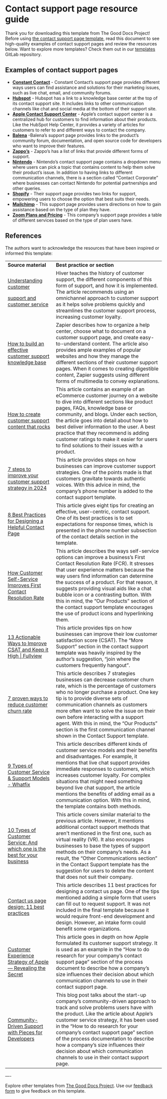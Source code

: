 # Contact support page resource guide

Thank you for downloading this template from The Good Docs Project! Before using [the contact support page template](template-contact-support.md), read this document to see high-quality examples of contact support pages and review the resources below. Want to explore more templates? Check them out in our [templates](https://gitlab.com/tgdp/templates) GitLab repository.

## Examples of contact support pages

* **[Constant Contact](https://community.constantcontact.com/t5/Contact-Support/bd-p/contact-support)** - Constant Contact’s support page provides different ways users can find assistance and solutions for their marketing issues, such as live chat, email, and community forums.
* **[Hubspot](https://help.hubspot.com/?_ga=2.32288827.42970265.1714521684-601084526.1709179413&_gl=1*mpto06*_ga*NjAxMDg0NTI2LjE3MDkxNzk0MTM.*_ga_LXTM6CQ0XK*MTcxNDUyMTY4My42LjAuMTcxNDUyMTY4My42MC4wLjA.)** - Hubspot has a link to a knowledge base center at the top of its contact support site. It includes links to other communication channels like chat and social media at the bottom of their support site.  
* **[Apple Contact Support Center](https://support.apple.com/contact)** - Apple’s contact support center is a centralized hub for customers to find information about their products. Like the HubSpot Help Center, it provides a variety of articles for customers to refer to and different ways to contact the company.
* **[Balena](https://www.balena.io/support)** -Balena’s support page provides links to the product’s community forum, documentation, and open source code for developers who want to improve their features.
* **[Zappo’s](https://www.zappos.com/c/contact-us)** - Zappo’s has a list of links that provide different forms of support.
* **[Nintendo](https://en-americas-support.nintendo.com/app/contact/session/L3RpbWUvMTcxNDUxNjU2NS9nZW4vMTcxNDUxNjU2NS9zaWQvZlVYX2VnNWVVUFJTcWx3Z1lJREZxbHpVcER0dnVQRktPald5MnJhZlNLcVFrdFlSZDNNanJ4YzgzamNlWUo2Z29MaVpqT0NlX0VqWDBuODBObldNNCU3RXlMMGlIa21tQU9MMEcwRF9ZOWlrNTdwUUJickh5RVFKWnclMjElMjE%3D)** - Nintendo’s contact support page contains a dropdown menu where users can pick a topic that contains content to help them solve their product’s issue. In addition to having links to different communication channels, there is a section called “Contact Corporate” where businesses can contact Nintendo for potential partnerships and other queries.
* **[Shopify](https://www.shopify.com/contact)** - Their support page provides two links for support, empowering users to choose the option that best suits their needs.
* **[Mailchimp](https://mailchimp.com/help/mailchimp-support-options/)** - This support page provides users directions on how to gain assistance based on the type of plan they have.
* **[Zoom Plans and Pricing](https://zoom.us/pricing)** - This company’s support page provides a table of different services based on the type of plan users have.

## References

The authors want to acknowledge the resources that have been inspired or informed this template:

<table>
  <tr>
   <td><strong>Source material</strong>
   </td>
   <td><strong>Best practice or section</strong>
   </td>
  </tr>
  <tr>
   <td><a href="https://hiverhq.com/customer-support-guide">Understanding customer</a>
<p>
<a href="https://hiverhq.com/customer-support-guide">support and customer service </a>
   </td>
   <td>Hiver teaches the history of customer support, the different components of this form of support, and how it is implemented. The article recommends using an omnichannel approach to customer support as it helps solve problems quickly and streamlines the customer support process, increasing customer loyalty.
   </td>
  </tr>
  <tr>
   <td><a href="https://zapier.com/blog/build-knowledge-base-documentation/">How to build an effective customer support knowledge base</a>
   </td>
   <td>Zapier describes how to organize a help center, choose what to document on a customer support page, and create easy-to-understand content. The article also provides ample examples of popular websites and how they manage the different sections of their customer support pages. When it comes to creating digestible content, Zapier suggests using different forms of multimedia to convey explanations.
   </td>
  </tr>
  <tr>
   <td><a href="https://www.cm.com/blog/create-customer-support-content/">How to create customer support content that rocks</a>
   </td>
   <td>This article contains an example of an eCommerce customer journey on a website to dive into different sections like product pages, FAQs, knowledge base or community, and blogs. Under each section, the article goes into detail about how to best deliver information to the user. A best practice that they recommend is adding customer ratings to make it easier for users to find solutions to their issues with a product.
   </td>
  </tr>
  <tr>
   <td><a href="https://www.edesk.com/blog/customer-support-strategy/">7 steps to improve your customer support strategy in 2024</a>
   </td>
   <td>This article provides steps on how businesses can improve customer support strategies. One of the points made is that customers gravitate towards authentic voices. With this advice in mind, the company’s phone number is added to the contact support template.
   </td>
  </tr>
  <tr>
   <td><a href="https://www.helpscout.com/helpu/contact-us-page-design/">8 Best Practices for Designing a Helpful Contact Page</a>
   </td>
   <td>This article gives eight tips for creating an effective, user-centric, contact support. One of its best practices is to set expectations for response times, which is presented in the phone number subsection of the contact details section in the template.
   </td>
  </tr>
  <tr>
   <td><a href="https://www.coveo.com/blog/self-service-first-contact-resolution/">How Customer Self-Service Improves First Contact Resolution Rate</a>
   </td>
   <td>This article describes the ways self-service options can improve a business’s First Contact Resolution Rate (FCR). It stresses that user experience matters because the way users find information can determine the success of a product. For that reason, it suggests providing visual aids like a chat bubble icon or a contrasting button. With this in mind, the “Our Products” section of the contact support template encourages the use of product icons and hyperlinking them.
   </td>
  </tr>
  <tr>
   <td><a href="https://www.fullview.io/blog/ways-to-improve-csat">13 Actionable Ways to Improve CSAT and Keep it High | Fullview</a>
   </td>
   <td>This article provides tips on how businesses can improve their low customer satisfaction score (CSAT). The “More Support” section in the contact support template was heavily inspired by the author’s suggestion, “join where the customers frequently hangout”.  
   </td>
  </tr>
  <tr>
   <td><a href="https://www.sprinklr.com/blog/how-to-reduce-customer-churn/">7 proven ways to reduce customer churn rate</a>
   </td>
   <td>This article describes 7 strategies businesses can decrease customer churn rate, which is the percentage of customers who no longer purchase a product. One key tip is to provide diverse sets of communication channels as customers more often want to solve the issue on their own before interacting with a support agent. With this in mind, the “Our Products” section is the first communication channel shown in the Contact Support template.
   </td>
  </tr>
  <tr>
   <td><a href="https://whatfix.com/blog/customer-support-types/">9 Types of Customer Service & Support Models - Whatfix</a>
   </td>
   <td>This article describes different kinds of customer service models and their benefits and disadvantages. For example, it mentions that live chat support provides immediate responses to customers, which increases customer loyalty. For complex situations that might need something beyond live chat support, the article mentions the benefits of adding email as a communication option. With this in mind, the template contains both methods.  
   </td>
  </tr>
  <tr>
   <td><a href="https://www.proprofskb.com/blog/types-customer-service/">10 Types of Customer Service: And which one is the best for your business</a>
   </td>
   <td>This article covers similar material to the previous article. However, it mentions additional contact support methods that aren't mentioned in the first one, such as virtual reality (VR). It also encourages businesses to base the types of support methods on their company’s needs. As a result, the “Other Communications section” in the Contact Support template has the suggestion for users to delete the content that does not suit their company.
   </td>
  </tr>
  <tr>
   <td><a href="https://webflow.com/blog/contact-us-page?utm_source=google&utm_medium=search&utm_campaign=SS-GoogleSearch-Nonbrand-DynamicSearchAds-Tier1&utm_term=dsa-45211625058___491754501325__&gad_source=1&gclid=CjwKCAjw26KxBhBDEiwAu6KXt78iUhUbdyJr6xpRvEhAbY3Q0uGTgXwARQzNtgALDOF_ieuKg8I5XBoC9FIQAvD_BwE">Contact us page design: 11 best practices</a>
   </td>
   <td>This article describes 11 best practices for designing a contact us page. One of the tips mentioned adding a simple form that users can fill out to request support. It was not included in the final template because it would require front-end development and design. However, an intake form could benefit some organizations.
   </td>
  </tr>
  <tr>
   <td><a href="https://cxjournal.medium.com/customer-experience-strategy-of-apple-revealing-the-secret-e33007e51c9b">Customer Experience Strategy of Apple — Revealing the Secret</a>
   </td>
   <td>This article goes in depth on how Apple formulated its customer support strategy. It is used as an example in the “How to do research for your company’s contact support page” section of the process document to describe how a company’s size influences their decision about which communication channels to use in their contact support page.  
   </td>
  </tr>
  <tr>
   <td><a href="https://code.pieces.app/blog/community-driven-support-with-pieces-for-developers">Community-Driven Support with Pieces for Developers</a>
   </td>
   <td>This blog post talks about the start-up company’s  community-driven approach to track and solve problems users have with the product.  Like the article about Apple’s customer service strategy, it has been used in the “How to do research for your company’s contact support page” section of the process documentation to describe how a company’s size influences their decision about which communication channels to use in their contact support page.
   </td>
  </tr>
</table>
—-

Explore other templates from [The Good Docs Project](https://gitlab.com/tgdp/templates). Use our [feedback form](https://thegooddocsproject.dev/feedback/) to give feedback on this template.
